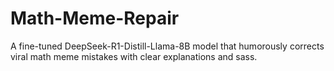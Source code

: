 # Math-Meme-Repair
A fine-tuned DeepSeek-R1-Distill-Llama-8B model that humorously corrects viral math meme mistakes with clear explanations and sass.
